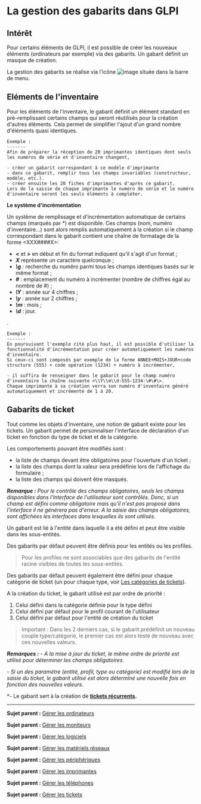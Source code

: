 La gestion des gabarits dans GLPI
=================================

Intérêt
-------
Pour certains éléments de GLPI, il est possible de créer les nouveaux éléments (ordinateurs par exemple) via des gabarits. Un gabarit définit un masque de création.

La gestion des gabarits se réalise via l'icône ![image](docs/image/menu_addtemplate.png) située dans la barre de menu.


Eléments de l'inventaire
------------------------
Pour les éléments de l'inventaire, le gabarit définit un élément standard en pré-remplissant certains champs qui seront réutilisés pour la création d'autres éléments. Cela permet de simplifier l'ajout d'un grand nombre d'éléments quasi identiques.

    Exemple :
    -------  
    Afin de préparer la réception de 20 imprimantes identiques dont seuls les numéros de série et d'inventaire changent, 

    - créer un gabarit correspondant à ce modèle d'imprimante 
    - dans ce gabarit, remplir tous les champs invariables (constructeur, modèle, etc.). 
    - créer ensuite les 20 fiches d'imprimantes d'après ce gabarit. 
    Lors de la saisie de chaque imprimante le numéro de série et le numéro d'inventaire seront les seuls éléments à compléter.

**Le système d'incrémentation**

  Un système de remplissage et d'incrémentation automatique de certains champs (marqués par \*) est disponible. Ces champs (nom, numéro d'inventaire...) sont alors remplis automatiquement à la création si le champ correspondant dans le gabarit contient une chaîne de formatage de la forme <XXX\#\#\#\#X\>:

  -   ***<*** et ***\>*** en début et fin du format indiquent qu'il s'agit d'un format ;
  -   ***X*** représente un caractère quelconque ;
  -   ***\\g*** : recherche du numéro parmi tous les champs identiques basés sur le même format ;
  -   ***\#*** : emplacement du numéro à incrémenter (nombre de chiffres égal au nombre de \#) ;
  -   ***\\Y*** : année sur 4 chiffres ;
  -   ***\\y*** : année sur 2 chiffres ;
  -   ***\\m*** : mois ;
  -   ***\\d*** : jour.

.

    Exemple :
    -------
    En poursuivant l'exemple cité plus haut, il est possible d'utiliser la fonctionnalité d'incrémentation pour créer automatiquement les numéros d'inventaire. 
    Si ceux-ci sont composés par exemple de la forme ANNEE+MOIS+JOUR+code structure (555) + code opération (1234) + numéro à incrémenter, 
    
    - il suffira de renseigner dans le gabarit pour le champ numéro d'inventaire la chaîne suivante <\\Y\\m\\d-555-1234-\#\#\>.
    Chaque imprimante à sa création verra son numéro d'inventaire généré automatiquement et incrémenté de 1 à 20.

Gabarits de ticket
------------------
Tout comme les objets d'inventaire, une notion de gabarit existe pour les tickets. Un gabarit permet de personnaliser l'interface de déclaration d'un ticket en fonction du type de ticket et de la catégorie.

Les comportements pouvant être modifiés sont :

-   la liste de champs devant être obligatoires pour l'ouverture d'un ticket ;
-   la liste des champs dont la valeur sera prédéfinie lors de l'affichage du formulaire ;
-   la liste des champs qui doivent être masqués.

***Remarque :** Pour le contrôle des champs obligatoires, seuls les champs disponibles dans l'interface de l'utilisateur sont contrôlés. Donc, si un champ est défini comme obligatoire mais qu'il n'est pas proposé dans
l'interface il ne générera pas d'erreur. A la saisie des champs obligatoires, sont affichées les interfaces dans lesquelles ils sont utilisés.*

Un gabarit est lié à l'entité dans laquelle il a été défini et peut être visible dans les sous-entités.

Des gabarits par défaut peuvent être définis pour les entités ou les profiles. 
> Pour les profiles ne sont associables que des gabarits de l'entité racine visibles de toutes les sous-entités. 

Des gabarits par défaut peuvent également être défini pour chaque catégorie de ticket (un pour chaque type, voir [Les catégories de tickets](index.php?fr/04_Module_Assistance/04_Configuration_avancée.md "Les catégories de tickets")).

A la création du ticket, le gabarit utilisé est par ordre de priorité :

1.  Celui défini dans la catégorie définie pour le type défini
2.  Celui défini par défaut pour le profil courant de l'utilisateur
3.  Celui défini par défaut pour l'entité de création du ticket

> Important : Dans les 2 derniers cas, si le gabarit prédéfinit un nouveau couple type/catégorie, le premier cas est alors testé de nouveau avec ces nouvelles valeurs.

***Remarques :***
*- A la mise à jour du ticket, le même ordre de priorité est utilisé pour déterminer les champs obligatoires.*

*- Si un des paramètre (entité, profil, type ou catégorie) est modifié lors de la saisie du ticket, le gabarit utilisé est alors déterminé une nouvelle fois en fonction des nouvelles valeurs.*

*- Le gabarit sert à la création de **[tickets récurrents](index.php?fr/04_Module_Assistance/11_Tickets_récurrents.md "création automatique de tickets").**

----------
**Sujet parent :** [Gérer les ordinateurs](index.php?fr/03_Module_Parc/02_Ordinateurs.md "Les ordinateurs se gèrent depuis le menu Parc > Ordinateurs")

**Sujet parent :** [Gérer les moniteurs](index.php?fr/03_Module_Parc/03_Moniteurs.md "Les moniteurs se gèrent depuis le menu Parc > Moniteurs")

**Sujet parent :** [Gérer les logiciels](index.php?fr/03_Module_Parc/04_Logiciels.md "Les logiciels se gèrent depuis le menu Parc > Logiciels")

**Sujet parent :** [Gérer les matériels réseaux](index.php?fr/03_Module_Parc/05_Matériels_réseaux.md "Les matériels réseaux se gèrent depuis le menu Parc > Réseaux")

**Sujet parent :** [Gérer les périphériques](index.php?fr/03_Module_Parc/06_Périphériques.md "Les périphériques se gèrent depuis le menu Parc > Périphériques")

**Sujet parent :** [Gérer les imprimantes](index.php?fr/03_Module_Parc/007_Imprimantes.md "Les imprimantes se gèrent depuis le menu Parc > Imprimantes")

**Sujet parent :** [Gérer les téléphones](index.php?fr/03_Module_Parc/10_Téléphones.md "Les téléphones se gèrent depuis le menu Parc > Téléphones")

**Sujet parent :** [Gérer les tickets](index.php?fr/04_Module_Assistance/05_Tickets/03_Gérer_les_tickets.md "Les tickets se gèrent depuis le menu Assistance > Tickets")
